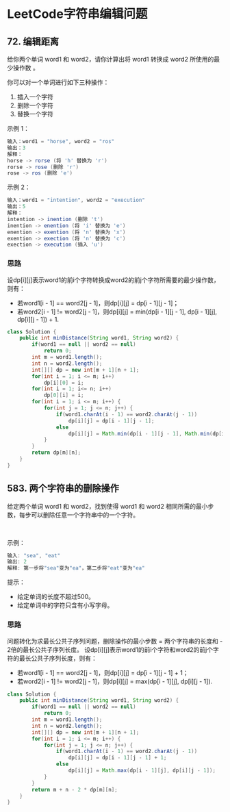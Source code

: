 # LeetCode字符串编辑问题

## 72. 编辑距离

给你两个单词 word1 和 word2，请你计算出将 word1 转换成 word2 所使用的最少操作数 。

你可以对一个单词进行如下三种操作：

1. 插入一个字符
2. 删除一个字符
3. 替换一个字符
 

示例 1：
```java
输入：word1 = "horse", word2 = "ros"
输出：3
解释：
horse -> rorse (将 'h' 替换为 'r')
rorse -> rose (删除 'r')
rose -> ros (删除 'e')
```

示例 2：
```java
输入：word1 = "intention", word2 = "execution"
输出：5
解释：
intention -> inention (删除 't')
inention -> enention (将 'i' 替换为 'e')
enention -> exention (将 'n' 替换为 'x')
exention -> exection (将 'n' 替换为 'c')
exection -> execution (插入 'u')
```

### 思路

设dp[i][j]表示word1的前i个字符转换成word2的前j个字符所需要的最少操作数，则有：
* 若word1[i - 1] == word2[j - 1]，则dp[i][j] = dp[i - 1][j - 1]；
* 若word2[i - 1] != word2[j - 1]，则dp[i][j] = min(dp[i - 1][j - 1], dp[i - 1][j], dp[i][j - 1]) + 1.

```java
class Solution {
    public int minDistance(String word1, String word2) {
        if(word1 == null || word2 == null)
            return 0;
        int m = word1.length();
        int n = word2.length();
        int[][] dp = new int[m + 1][n + 1];
        for(int i = 1; i <= m; i++)
            dp[i][0] = i;
        for(int i = 1; i<= n; i++)
            dp[0][i] = i;
        for(int i = 1; i <= m; i++) {
            for(int j = 1; j <= n; j++) {
                if(word1.charAt(i - 1) == word2.charAt(j - 1))
                    dp[i][j] = dp[i - 1][j - 1];
                else
                    dp[i][j] = Math.min(dp[i - 1][j - 1], Math.min(dp[i -1][j], dp[i][j - 1])) + 1;
            }
        }
        return dp[m][n];
    }
}
```

## 583. 两个字符串的删除操作

给定两个单词 word1 和 word2，找到使得 word1 和 word2 相同所需的最小步数，每步可以删除任意一个字符串中的一个字符。

 

示例：
```java
输入: "sea", "eat"
输出: 2
解释: 第一步将"sea"变为"ea"，第二步将"eat"变为"ea"
```

提示：

* 给定单词的长度不超过500。
* 给定单词中的字符只含有小写字母。

### 思路

问题转化为求最长公共子序列问题，删除操作的最小步数 = 两个字符串的长度和 - 2倍的最长公共子序列长度。
设dp[i][j]表示word1的前i个字符和word2的前j个字符的最长公共子序列长度，则有：
* 若word1[i - 1] == word2[j - 1]，则dp[i][j] = dp[i - 1][j - 1] + 1；
* 若word2[i - 1] != word2[j - 1]，则dp[i][j] = max(dp[i - 1][j], dp[i][j - 1]).

```java
class Solution {
    public int minDistance(String word1, String word2) {
        if(word1 == null || word2 == null)
            return 0;
        int m = word1.length();
        int n = word2.length();
        int[][] dp = new int[m + 1][n + 1];
        for(int i = 1; i <= m; i++) {
            for(int j = 1; j <= n; j++) {
                if(word1.charAt(i - 1) == word2.charAt(j - 1))
                    dp[i][j] = dp[i - 1][j - 1] + 1;
                else
                    dp[i][j] = Math.max(dp[i - 1][j], dp[i][j - 1]);
            }
        }
        return m + n - 2 * dp[m][n];
    }
}
```